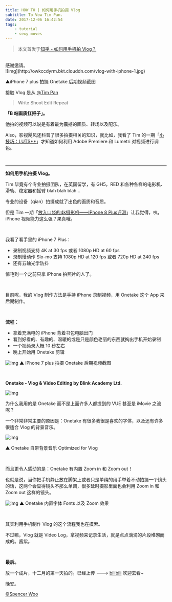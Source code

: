 ```yaml
---
title: HOW TO | 如何用手机拍摄 Vlog
subtitle: To Vow Tim Pan.
date: 2017-12-06 16:42:54
tags:
	- tutorial
	- sexy moves
---
```


> 本文首发于[知乎 - 如何用手机拍 Vlog？](http://www.zhihu.com/question/65198828/answer/269329730)

<br>
感谢邀请。
<br>
![img](http://owkccdyrm.bkt.clouddn.com/vlog-with-iphone-1.jpg)

▲iPhone 7 plus 拍摄 Onetake 后期视频截图

接触 Vlog 是从 [@Tim Pan](http://www.zhihu.com/people/440c68fd02f449f010d69c1a6eebdbd4)

> Write
> Shoot
> Edit
> Repeat

**「B 站画质扛把子」。**

他拍的视频可以说是有着最为震撼的画质、转场以及配乐。

Also，影视飓风还科普了很多拍摄相关的知识，就比如，我看了 Tim 的一期「[小技巧：LUTS**](http://link.zhihu.com/?target=http%3A//www.bilibili.com/video/av7855737/)」才知道如何利用 Adobe Premiere 和 Lumetri 对视频进行调色。

<br>

------

**如何用手机拍摄 Vlog。**

Tim 毕竟有个专业拍摄团队，在英国留学，有 GH5，RED 和各种各样的电影机、滑轨、稳定器和摇臂 blah blah blah...

专业的设备（qian）拍摄成就了出色的画质和音质。

但是 Tim 一期「[放入口袋的4k摄影机——IPhone 8 Plus评测](http://link.zhihu.com/?target=http%3A//www.bilibili.com/video/av15505588/)」让我觉得，咦，iPhone 视频能力这么强？果真哦。

<br>

我看了看手里的 iPhone 7 Plus：

- 录制视频支持 4K at 30 fps 或者 1080p HD at 60 fps
- 录制慢动作 Slo-mo 支持 1080p HD at 120 fps 或者 720p HD at 240 fps
- 还有五轴光学防抖

惊艳到一个之前只拿 iPhone 拍照片的人了。

<br>

目前呢，我的 Vlog 制作方法是手持 iPhone 录制视频，用 Onetake 这个 App 来后期制作。

<br>

**流程：**

- 拿着充满电的 iPhone 背着书包电脑出门
- 看到好看的、有趣的、温暖的或是只是颜色艳丽的东西就掏出手机开始录制
- 一个视频录大概 10 秒左右
- 晚上开始用 Onetake 剪辑



![img](http://owkccdyrm.bkt.clouddn.com/vlog-with-iphone-2.jpg)
▲ iPhone 7 plus 拍摄 Onetake 后期视频截图

<br>

**Onetake - Vlog & Video Editing by Blink Academy Ltd.**

![img](http://owkccdyrm.bkt.clouddn.com/vlog-with-iphone-3.jpg)

为什么我用的是 Onetake 而不是上面许多人都提到的 VUE 甚至是 iMovie 之流呢？

一个非常非常主要的原因是：Onetake 有很多我很是喜欢的字体，以及还有许多很适合 Vlog 的背景音乐。

![img](http://owkccdyrm.bkt.clouddn.com/vlog-with-iphone-4.jpg)

▲ Onetake 自带背景音乐 Optimized for Vlog

<br>


而且更令人感动的是：Onetake 有内置 Zoom in 和 Zoom out！

也就是说，当你把手机静止放在脚架上或者只是单纯的用手举着不动拍摄一个镜头的话，这两个会显得镜头不那么单调，很多延时摄影里面也会利用 Zoom in 和 Zoom out 这样的镜头。

![img](http://owkccdyrm.bkt.clouddn.com/vlog-with-iphone-5.jpg)
▲ Onetake 内置字体 Fonts 以及 Zoom 效果

<br>

其实利用手机制作 Vlog 的这个流程我也在摸索。

不过嘛，Vlog 就是 Video Log，拿视频来记录生活，就是点点滴滴的片段堆砌而成的。酱紫。

<br>

**最后。**

放一个成片，十二月的第一天拍的。已经上传 ---> [bilibili](http://link.zhihu.com/?target=http%3A//www.bilibili.com/video/av16843285/) 欢迎去看~

晚安。

[©Spencer Woo](http://link.zhihu.com/?target=http%3A//spencerwoo.com/)
